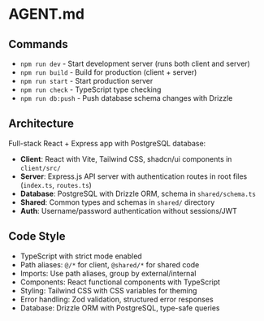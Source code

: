 # AGENT.md

## Commands

- `npm run dev` - Start development server (runs both client and server)
- `npm run build` - Build for production (client + server)
- `npm run start` - Start production server
- `npm run check` - TypeScript type checking
- `npm run db:push` - Push database schema changes with Drizzle

## Architecture

Full-stack React + Express app with PostgreSQL database:

- **Client**: React with Vite, Tailwind CSS, shadcn/ui components in `client/src/`
- **Server**: Express.js API server with authentication routes in root files (`index.ts`, `routes.ts`)
- **Database**: PostgreSQL with Drizzle ORM, schema in `shared/schema.ts`
- **Shared**: Common types and schemas in `shared/` directory
- **Auth**: Username/password authentication without sessions/JWT

## Code Style

- TypeScript with strict mode enabled
- Path aliases: `@/*` for client, `@shared/*` for shared code
- Imports: Use path aliases, group by external/internal
- Components: React functional components with TypeScript
- Styling: Tailwind CSS with CSS variables for theming
- Error handling: Zod validation, structured error responses
- Database: Drizzle ORM with PostgreSQL, type-safe queries
